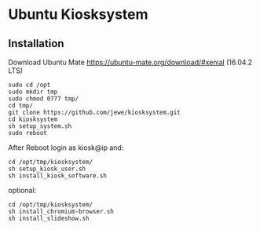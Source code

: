 # Ubuntu Kiosksystem

## Installation
Download Ubuntu Mate
https://ubuntu-mate.org/download/#xenial
(16.04.2 LTS)


```
sudo cd /opt
sudo mkdir tmp
sudo chmod 0777 tmp/
cd tmp/
git clone https://github.com/jewe/kiosksystem.git
cd kiosksystem
sh setup_system.sh
sudo reboot
```

After Reboot login as kiosk@ip and:
```
cd /opt/tmp/kiosksystem/
sh setup_kiosk_user.sh
sh install_kiosk_software.sh
```

optional:
```
cd /opt/tmp/kiosksystem/
sh install_chromium-browser.sh
sh install_slideshow.sh
```


